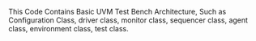 This Code Contains Basic UVM Test Bench Architecture, Such as Configuration Class, driver class, monitor class, sequencer class, agent class, environment class, test class.

